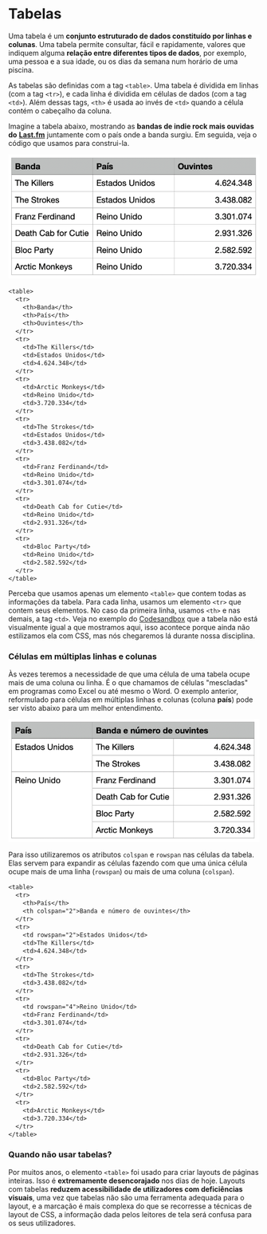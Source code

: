 # Tabelas

Uma tabela é um **conjunto estruturado de dados constituído por linhas e colunas**. Uma tabela permite consultar, fácil e rapidamente, valores que indiquem alguma **relação entre diferentes tipos de dados**, por exemplo, uma pessoa e a sua idade, ou os dias da semana num horário de uma piscina.

As tabelas são definidas com a tag `<table>`. Uma tabela é dividida em linhas (com a tag `<tr>`), e cada linha é dividida em células de dados (com a tag `<td>`). Além dessas tags, `<th>` é usada ao invés de `<td>` quando a célula contém o cabeçalho da coluna.

Imagine a tabela abaixo, mostrando as **bandas de indie rock mais ouvidas do** [**Last.fm**](https://last.fm) juntamente com o país onde a banda surgiu. Em seguida, veja o código que usamos para construi-la.

![Exemplo de tabela](<../.gitbook/assets/Screen Shot 2020-09-19 at 20.47.53.png>)

```markup
<table>
  <tr>
    <th>Banda</th>
    <th>País</th>
    <th>Ouvintes</th>
  </tr>
  <tr>
    <td>The Killers</td>
    <td>Estados Unidos</td>
    <td>4.624.348</td>
  </tr>
  <tr>
    <td>Arctic Monkeys</td>
    <td>Reino Unido</td>
    <td>3.720.334</td>
  </tr>
  <tr>
    <td>The Strokes</td>
    <td>Estados Unidos</td>
    <td>3.438.082</td>
  </tr>
  <tr>
    <td>Franz Ferdinand</td>
    <td>Reino Unido</td>
    <td>3.301.074</td>
  </tr>
  <tr>
    <td>Death Cab for Cutie</td>
    <td>Reino Unido</td>
    <td>2.931.326</td>
  </tr>
  <tr>
    <td>Bloc Party</td>
    <td>Reino Unido</td>
    <td>2.582.592</td>
  </tr>
</table>
```

Perceba que usamos apenas um elemento `<table>` que contem todas as informações da tabela. Para cada linha, usamos um elemento `<tr>` que contem seus elementos. No caso da primeira linha, usamos `<th>` e nas demais, a tag `<td>`. Veja no exemplo do [Codesandbox](https://codesandbox.io/s/06-tabelas-c26oj?file=/index.html:287-1068) que a tabela não está visualmente igual a que mostramos aqui, isso acontece porque ainda não estilizamos ela com CSS, mas nós chegaremos lá durante nossa disciplina.

### Células em múltiplas linhas e colunas <a href="#permitir_que_as_celulas_sejam_distribuidas_por_multiplas_filas_e_colunas" id="permitir_que_as_celulas_sejam_distribuidas_por_multiplas_filas_e_colunas"></a>

Às vezes teremos a necessidade de que uma célula de uma tabela ocupe mais de uma coluna ou linha. É o que chamamos de células "mescladas" em programas como Excel ou até mesmo o Word. O exemplo anterior, reformulado para células em múltiplas linhas e colunas (coluna **país**) pode ser visto abaixo para um melhor entendimento.

![](<../.gitbook/assets/Screen Shot 2020-09-19 at 20.55.34.png>)

Para isso utilizaremos os atributos `colspan` e `rowspan` nas células da tabela. Elas servem para expandir as células fazendo com que uma única célula ocupe mais de uma linha (`rowspan`) ou mais de uma coluna (`colspan`).

```markup
<table>
  <tr>
    <th>País</th>
    <th colspan="2">Banda e número de ouvintes</th>
  </tr>
  <tr>
    <td rowspan="2">Estados Unidos</td>
    <td>The Killers</td>
    <td>4.624.348</td>
  </tr>
  <tr>
    <td>The Strokes</td>
    <td>3.438.082</td>
  </tr>
  <tr>
    <td rowspan="4">Reino Unido</td>
    <td>Franz Ferdinand</td>
    <td>3.301.074</td>
  </tr>
  <tr>
    <td>Death Cab for Cutie</td>
    <td>2.931.326</td>
  </tr>
  <tr>
    <td>Bloc Party</td>
    <td>2.582.592</td>
  </tr>
  <tr>
    <td>Arctic Monkeys</td>
    <td>3.720.334</td>
  </tr>
</table>
```

### Quando não usar tabelas?

Por muitos anos, o elemento `<table>` foi usado para criar layouts de páginas inteiras. Isso é **extremamente desencorajado** nos dias de hoje. Layouts com tabelas **reduzem acessibilidade de utilizadores com deficiências visuais**, uma vez que tabelas não são uma ferramenta adequada para o layout, e a marcação é mais complexa do que se recorresse a técnicas de layout de CSS, a informação dada pelos leitores de tela será confusa para os seus utilizadores.
